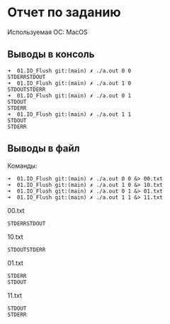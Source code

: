 # Отчет по заданию
Используемая ОС: MacOS

## Выводы в консоль
```shell
➜  01.IO_Flush git:(main) ✗ ./a.out 0 0          
STDERRSTDOUT                                                                                                                                                           
➜  01.IO_Flush git:(main) ✗ ./a.out 1 0
STDOUTSTDERR                                                                                                                                                           
➜  01.IO_Flush git:(main) ✗ ./a.out 0 1
STDOUT
STDERR
➜  01.IO_Flush git:(main) ✗ ./a.out 1 1
STDOUT
STDERR
```

## Выводы в файл

Команды:

```shell
➜  01.IO_Flush git:(main) ✗ ./a.out 0 0 &> 00.txt
➜  01.IO_Flush git:(main) ✗ ./a.out 1 0 &> 10.txt
➜  01.IO_Flush git:(main) ✗ ./a.out 0 1 &> 01.txt
➜  01.IO_Flush git:(main) ✗ ./a.out 1 1 &> 11.txt
```

00.txt
```
STDERRSTDOUT
```

10.txt
```
STDOUTSTDERR
```

01.txt
```
STDERR
STDOUT

```

11.txt
```
STDOUT
STDERR

```
